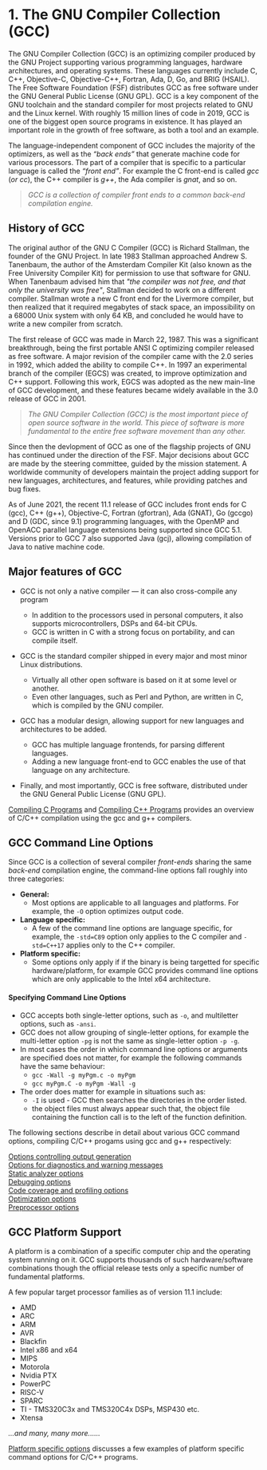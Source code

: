 # 1. The GNU Compiler Collection (GCC)

The GNU Compiler Collection (GCC) is an optimizing compiler produced by the GNU Project supporting various programming languages, hardware architectures, and operating systems. These languages currently include C, C++, Objective-C, Objective-C++, Fortran, Ada, D, Go, and BRIG (HSAIL). The Free Software Foundation (FSF) distributes GCC as free software under the GNU General Public License (GNU GPL). GCC is a key component of the GNU toolchain and the standard compiler for most projects related to GNU and the Linux kernel. With roughly 15 million lines of code in 2019, GCC is one of the biggest open source programs in existence. It has played an important role in the growth of free software, as both a tool and an example. 

The language-independent component of GCC includes the majority of the optimizers, as well as the *“back ends”* that generate machine code for various processors.  The part of a compiler that is specific to a particular language is called the *“front end”*. For example the C front-end is called *gcc* (*or cc*), the C++ compiler is *g++*, the Ada compiler is *gnat*, and so on. 

> *GCC is a collection of compiler front ends to a common back-end compilation engine.*

## History of GCC
The original author of the GNU C Compiler (GCC) is Richard Stallman, the founder of the GNU Project. In late 1983 Stallman approached Andrew S. Tanenbaum, the author of the Amsterdam Compiler Kit (also known as the Free University Compiler Kit) for permission to use that software for GNU. When Tanenbaum advised him that *"the compiler was not free, and that only the university was free"*, Stallman decided to work on a different compiler. Stallman wrote a new C front end for the Livermore compiler, but then realized that it required megabytes of stack space, an impossibility on a 68000 Unix system with only 64 KB, and concluded he would have to write a new compiler from scratch.  

The first release of GCC was made in March 22, 1987. This was a significant breakthrough, being the first portable ANSI C optimizing compiler released as free software. A major revision of the compiler came with the 2.0 series in 1992, which added the ability to compile C++. In 1997 an experimental branch of the compiler (EGCS) was created, to improve optimization and C++ support. Following this work, EGCS was adopted as the new main-line of GCC development, and these features became widely available in the 3.0 release of GCC in 2001.

> *The GNU Compiler Collection (GCC) is the most important piece of open source software in the world. This piece of software is more fundamental to the entire free
software movement than any other.*

Since then the devlopment of GCC as one of the flagship projects of GNU has continued under the direction of the FSF. Major decisions about GCC are made by the steering committee, guided by the mission statement. A worldwide community of developers maintain the project adding support for new languages, architectures, and features, while providing patches and bug fixes.  

As of June 2021, the recent 11.1 release of GCC includes front ends for C (gcc), C++ (g++), Objective-C, Fortran (gfortran), Ada (GNAT), Go (gccgo) and D (GDC, since 9.1) programming languages, with the OpenMP and OpenACC parallel language extensions being supported since GCC 5.1. Versions prior to GCC 7 also supported Java (gcj), allowing compilation of Java to native machine code.

## Major features of GCC

* GCC is not only a native compiler — it can also cross-compile any program
  * In addition to the processors used in personal computers, it also supports microcontrollers, DSPs and 64-bit CPUs.
  * GCC is written in C with a strong focus on portability, and can compile itself.

* GCC is the standard compiler shipped in every major and most minor Linux distributions. 
  * Virtually all other open software is based on it at some level or another.
  * Even other languages, such as Perl and Python, are written in C, which is compiled by the GNU compiler.

* GCC has a modular design, allowing support for new languages and architectures to be added.
  * GCC has multiple language frontends, for parsing different languages.
  * Adding a new language front-end to GCC enables the use of that language on any architecture.
 
* Finally, and most importantly, GCC is free software, distributed under the GNU General Public License (GNU GPL).

[Compiling C Programs](/GCC/02.Compiling-C-Programs.md) and [Compiling C++ Programs](/GCC/03.Compiling-C++Programs.md) provides an overview of C/C++ compilation using the gcc and g++ compilers.

## GCC Command Line Options

Since GCC is a collection of several compiler *front-ends* sharing the same *back-end* compilation engine, the command-line options fall roughly into three categories:

* **General:**
    * Most options are applicable to all languages and platforms. For example, the ``-O`` option optimizes output code.
* **Language specific:**
    * A few of the command line options are language specific, for example, the ``-std=C89`` option only applies to the C compiler and ``-std=C++17`` applies only to the C++ compiler.
* **Platform specific:**
    * Some options only apply if if the binary is being targetted for specific hardware/platform, for example GCC provides command line options which are only applicable to the Intel x64 architecture.
 
 #### Specifying Command Line Options
 * GCC accepts both single-letter options, such as ``-o``, and multiletter options, such as ``-ansi``.
 * GCC does not allow grouping of single-letter options, for example the multi-letter option ``-pg`` is not the same as single-letter option ``-p -g``.
 * In most cases the order in which command line options or arguments are specified does not matter, for example the following commands have the same behaviour:
   * ```gcc -Wall -g myPgm.c -o myPgm```
   * ```gcc myPgm.C -o myPgm -Wall -g```
 * The order does matter for example in situations such as:
    * ``-I`` is used - GCC then searches the directories in the order listed.
    * the object files must always appear such that, the object file containing the function call is to the left of the function definition.
 
The following sections describe in detail about various GCC command options, compiling C/C++ progams using gcc and g++ respectively:

[Options controlling output generation](/GCC/04.Options-controlling-output-generation.md)    
[Options for diagnostics and warning messages](/GCC/05.Options-for-diagnostics-and-warning-messages.md)    
[Static analyzer options](/GCC/06.Static-analyzer-options.md)  
[Debugging options](/GCC/07.Debugging-options.md)  
[Code coverage and profiling options](/GCC/09=8.Code-coverage-and-profiling-options.md)  
[Optimization options](/GCC/09.Optimization-options.md)  
[Preprocessor options](/GCC/10.Preprocessor-options.md)  

## GCC Platform Support

A platform is a combination of a specific computer chip and the operating system running on it. GCC supports thousands of such hardware/software combinations though the official release tests only a specific number of fundamental platforms.

A few popular target processor families as of version 11.1 include:
* AMD
* ARC
* ARM
* AVR
* Blackfin
* Intel x86 and x64
* MIPS
* Motorola
* Nvidia PTX
* PowerPC
* RISC-V
* SPARC
* TI - TMS320C3x and TMS320C4x DSPs, MSP430 etc.
* Xtensa

*...and many, many more......*

[Platform specific options](/GCC/11.Platform-specific-options.md) discusses a few examples of platform specific command options for C/C++ programs.
